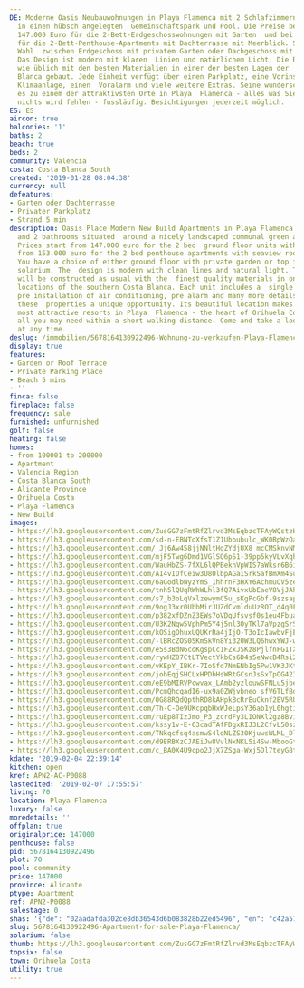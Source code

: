 ```yaml
---
DE: Moderne Oasis Neubauwohnungen in Playa Flamenca mit 2 Schlafzimmern und 2 Bädern
  in einen hübsch angelegten  Gemeinschaftspark und Pool. Die Preise beginnen bei
  147.000 Euro für die 2-Bett-Erdgeschosswohnungen mit Garten  und bei 153.000 Euro
  für die 2-Bett-Penthouse-Apartments mit Dachterrasse mit Meerblick. Sie haben die
  Wahl  zwischen Erdgeschoss mit privatem Garten oder Dachgeschoss mit Dachterrasse.
  Das Design ist modern mit klaren  Linien und natürlichem Licht. Die Residenz wird
  wie üblich mit den besten Materialien in einer der besten Lagen der  südlichen Costa
  Blanca gebaut. Jede Einheit verfügt über einen Parkplatz, eine Vorinstallation der
  Klimaanlage, einen  Voralarm und viele weitere Extras. Seine wunderschöne Lage macht
  es zu einem der attraktivsten Orte in Playa  Flamenca - alles was Sie brauchen -
  nichts wird fehlen - fussläufig. Besichtigungen jederzeit möglich.
ES: ES
aircon: true
balconies: '1'
baths: 2
beach: true
beds: 2
community: Valencia
costa: Costa Blanca South
created: '2019-01-28 08:04:38'
currency: null
defeatures:
- Garten oder Dachterrasse
- Privater Parkplatz
- Strand 5 min
description: Oasis Place Modern New Build Apartments in Playa Flamenca with 2 bedrooms
  and 2 bathrooms situated  around a nicely landscaped communal green area and pool.
  Prices start from 147.000 euro for the 2 bed  ground floor units with garden and
  from 153.000 euro for the 2 bed penthouse apartments with seaview roof  terrace.
  You have a choice of either ground floor with private garden or top floor with rooftop
  solarium. The  design is modern with clean lines and natural light. The residence
  will be constructed as usual with the  finest quality materials in one of the best
  locations of the southern Costa Blanca. Each unit includes a  single parking space,
  pre installation of air conditioning, pre alarm and many more details that make
  these  properties a unique opportunity. Its beautiful location makes it one of the
  most attractive resorts in Playa  Flamenca - the heart of Orihuela Costa, offering
  all you may need within a short walking distance. Come and take a look. Viewings
  at any time.
deslug: /immobilien/5678164130922496-Wohnung-zu-verkaufen-Playa-Flamenca/
display: true
features:
- Garden or Roof Terrace
- Private Parking Place
- Beach 5 mins
- ''
finca: false
fireplace: false
frequency: sale
furnished: unfurnished
golf: false
heating: false
homes:
- from 100001 to 200000
- Apartment
- Valencia Region
- Costa Blanca South
- Alicante Province
- Orihuela Costa
- Playa Flamenca
- New Build
images:
- https://lh3.googleusercontent.com/ZusGG7zFmtRfZlrvd3MsEqbzcTFAyWQstzHlr8CgQ7v6lzsNhBKM2El4R7Hq5LqNXANphZSEHGeVToJUDDQW=w640-rj-e30-l100
- https://lh3.googleusercontent.com/sd-n-EBNToXfsT1Z1Ubbubulc_WK0BpWzQaYkEm7-zEyjBn40v3PqYGKTuRuwnQqapFEz1oikhZKSmUxYDkm=w640-rj-e30-l100
- https://lh3.googleusercontent.com/_Jj6Aw458jjNNltHgZYdjUX8_mcCMSknvNMCUqcpG4QX4QhceCzO2OzXvxWaTYCbZoFrxe--cYPvAKWDAMEXQA=w640-rj-e30-l100
- https://lh3.googleusercontent.com/mjF5Twg6Dmd1VGlSQ6pS1-39pp5kyVLvXqhrXBFY30ixZFb3MgQ4ajQTr44Rjp_kqiWhEHOGJ1DCsingujZXaA=w640-rj-e30-l100
- https://lh3.googleusercontent.com/WauHbZS-7fXL6lQPBekhVpWIS7aWksr6B6ioRZ9kWczlcf87oZXK1wHS7g5WQbSztVtZaxNlIbdSl29_GWToFw=w640-rj-e30-l100
- https://lh3.googleusercontent.com/AI4vIDfCeiw3U8OlbpAGaiSrkSafBmXm4SulEQ7XRBgIA4tzOFvjs0n6QtIW_VrdHvxGPZf35O0-uDYyJWWzLQ=w640-rj-e30-l100
- https://lh3.googleusercontent.com/6aGodlbWyzYmS_1hhrnF3HXY6AchmuOV5zewdHyV6g_zeP9tB7iAj4cLduVItPAVsjh58CstJ3EbvCj-Hpo_=w640-rj-e30-l100
- https://lh3.googleusercontent.com/tnh5lQUqRWhWLhl3fQ7AivxUbEaeV8VjJAhmR9ZYq3eDMrWzRTD2XDNk3E5J8lB2zHJ_pCEBYZXyAXLlwptz=w640-rj-e30-l100
- https://lh3.googleusercontent.com/s7_b3oLqVxlzewymC5u_sKgPcGbf-9szsap6qykqSJcx9gT-FGxkcsKm1bOSA3d_zg7Ax7FYukng2g1exfBu=w640-rj-e30-l100
- https://lh3.googleusercontent.com/9ogJ3xr0UbbMirJUZdCvmlduUzROT_d4q0Fwkt0H2aKZaPhJHoYepDbiF8DoiAfpj31-KZC9pfDpHwI-CX7b2g=w640-rj-e30-l100
- https://lh3.googleusercontent.com/p382xfDZnZ3EWs7oVDqUfsvsf0s1eu4FbuaGutTfm5ppw4CEEXaDhS1OiQnJZ9ERda2emP3RHK0kcj7mw6uw=w640-rj-e30-l100
- https://lh3.googleusercontent.com/U3K2Nqw5VphPm5Y4j5nl3OyTKl7aVpzgSrSuF_TVH6v946qULltYOCC-97GwqH6BndCL1HdXyl6Zz53TvdlOIA=w640-rj-e30-l100
- https://lh3.googleusercontent.com/kOSigOhuxUQUKrRa4jIjO-T3oIcIawbvFjEC_C4nsmbPHMYfpUp9KtVuGMeiNcehU7JaWl0Ce8T-mK7FWEBFdg=w640-rj-e30-l100
- https://lh3.googleusercontent.com/-lBRcZOS05KmSkVn8Yi320W3LQ6hwxYWJ-wyUIl1OWRtzKJFGskkkFJok58Ior-k5t4HaDjO8zrjYFdY0nNa=w640-rj-e30-l100
- https://lh3.googleusercontent.com/e5s3BdN6coKgspCc1FZxJSKz8PjlfnFG1TXYbZp2Tp6KFjgAcMn5My_V-r004sEWci2iUPMoxFohZbyfHMRU=w640-rj-e30-l100
- https://lh3.googleusercontent.com/rywHZ87CtLTVectYkbCs6D4s5eNwcB4Rsi2WcV6aykzmy2v2gvJ7ZCtY4QYk_oB09q6Vvjjku1Kg7_qpuVoW=w640-rj-e30-l100
- https://lh3.googleusercontent.com/vKEpY_IBKr-7IoSfd7NmENbIg5Pw1VK3JKtAKXbPOhPEXTNjYMVVSwjWG2EDgo4HerOzIR-_y1QwQYdtqUZ76A=w640-rj-e30-l100
- https://lh3.googleusercontent.com/jobEqjSHCLxHPDbHsWRtGCsnJsSxTpOG423xM-5AFhFS7f-pNybbKLPJCYpLPj4x_bKY5WR5VcNLNDgERzs=w640-rj-e30-l100
- https://lh3.googleusercontent.com/eE9bMIRVPcwvax_LAmb2yzlouwSFNLu5jbeDbGkwyUu6nq8ZgYVuwh1JmZbSahsohPbIo3VJm_ukOO6QdJ8=w640-rj-e30-l100
- https://lh3.googleusercontent.com/PcmQhcqadI6-ux9a0ZWjvbneo_sfV6TLfBgdltjKOE1St0LYvl9dia_8lAzrosJdcwkmTRHqsuIk9yjB0Rbm=w640-rj-e30-l100
- https://lh3.googleusercontent.com/0G88RQdQpthRD8kAHpkBcRrEuCknf2EV5RUhRFoa6AYFy-ZzU8-VDUwqowtjmjK35XJwTM-5YcZff99FkPU=w640-rj-e30-l100
- https://lh3.googleusercontent.com/Th-C-Oe9UKcpqbHxWJeLpsY36ab1yL0hgtinTNS89oMjUVkrG92wuI2ZCP9AMr4PxbHMlSY-P23MsDx2nJIO=w640-rj-e30-l100
- https://lh3.googleusercontent.com/ruEp8TIzJmo_P3_zcrdFy3LIONXl2gz8BviS9A86nVDQtQFHNWNs2l6UoQq4v7kh2LK_MU-LvUZTzko_vVSBcw=w640-rj-e30-l100
- https://lh3.googleusercontent.com/kssy1v-E-63cadTAfFDgxRIJ3L2CfvL50szfesIAX00WHtwVGKr8WJ71GjSMEGRtdd3ZWzQUMCFAkpCUb4U=w640-rj-e30-l100
- https://lh3.googleusercontent.com/TNkqcfsq4asmwS4lqNLZS30KjuwsWLML_DlAKeeXzyYWkfuSicMDDA4PMDIKi-zFTKepm_OkgaIx-yZvXLIX=w640-rj-e30-l100
- https://lh3.googleusercontent.com/d9ERBXzCJAEiJw8VvlNxNKL5i4Sw-MbooGtQcn3PRSoRNFLPCBEXAWHl6wieNFNI5yv4k06WQpDfKhO6DJU=w640-rj-e30-l100
- https://lh3.googleusercontent.com/c_BA0X4U9cpo2JjX7ZSga-Wxj5Dl7teyG8tYQuK8TiCIOHmgZ-J-B5ygJX7BpJzcBCQaY09dUXywti_3Vz8qrA=w640-rj-e30-l100
kdate: '2019-02-04 22:39:14'
kitchen: open
kref: APN2-AC-P0088
lastedited: '2019-02-07 17:55:57'
living: 70
location: Playa Flamenca
luxury: false
moredetails: ''
offplan: true
originalprice: 147000
penthouse: false
pid: 5678164130922496
plot: 70
pool: community
price: 147000
province: Alicante
ptype: Apartment
ref: APN2-P0088
salestage: 0
shas: '{"de": "02aadafda302ce8db36543d6b083828b22ed5496", "en": "c42a57bda7d17d22562b471ed2d9fd145f2c0fbf"}'
slug: 5678164130922496-Apartment-for-sale-Playa-Flamenca/
solarium: false
thumb: https://lh3.googleusercontent.com/ZusGG7zFmtRfZlrvd3MsEqbzcTFAyWQstzHlr8CgQ7v6lzsNhBKM2El4R7Hq5LqNXANphZSEHGeVToJUDDQW=w400-h240-n-rj-e30-l100
topsix: false
town: Orihuela Costa
utility: true
---
```


